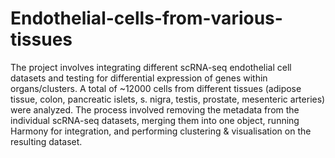 # Endothelial-cells-from-various-tissues
The project involves integrating different scRNA-seq endothelial cell datasets and testing for differential expression of genes within organs/clusters. A total of ~12000 cells from different tissues (adipose tissue, colon, pancreatic islets, s. nigra, testis, prostate, mesenteric arteries) were analyzed.
The process involved removing the metadata from the individual scRNA-seq datasets, merging them into one object, running Harmony for integration, and performing clustering & visualisation on the resulting dataset.
